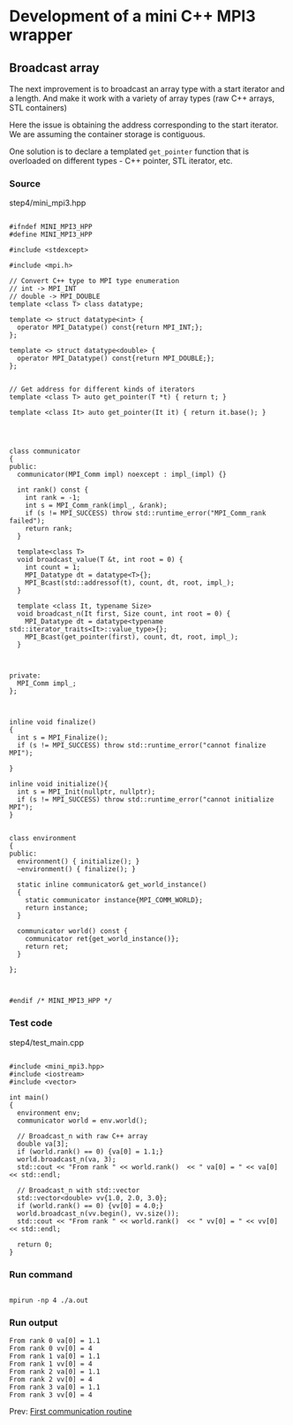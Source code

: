 # Development of a mini C++ MPI3 wrapper
## Broadcast array


The next improvement is to broadcast an array type with a start iterator and a length.
And make it work with a variety of array types (raw C++ arrays, STL containers)

Here the issue is obtaining the address corresponding to the start iterator.
We are assuming the container storage is contiguous.

One solution is to declare a templated `get_pointer` function
that is overloaded on different types - C++ pointer, STL iterator, etc.

### Source
step4/mini_mpi3.hpp
```

#ifndef MINI_MPI3_HPP
#define MINI_MPI3_HPP

#include <stdexcept>

#include <mpi.h>

// Convert C++ type to MPI type enumeration
// int -> MPI_INT
// double -> MPI_DOUBLE
template <class T> class datatype;

template <> struct datatype<int> {
  operator MPI_Datatype() const{return MPI_INT;};
};

template <> struct datatype<double> {
  operator MPI_Datatype() const{return MPI_DOUBLE;};
};


// Get address for different kinds of iterators
template <class T> auto get_pointer(T *t) { return t; }

template <class It> auto get_pointer(It it) { return it.base(); }




class communicator
{
public:
  communicator(MPI_Comm impl) noexcept : impl_(impl) {}

  int rank() const {
    int rank = -1;
    int s = MPI_Comm_rank(impl_, &rank);
    if (s != MPI_SUCCESS) throw std::runtime_error("MPI_Comm_rank failed");
    return rank;
  }

  template<class T>
  void broadcast_value(T &t, int root = 0) {
    int count = 1;
    MPI_Datatype dt = datatype<T>{};
    MPI_Bcast(std::addressof(t), count, dt, root, impl_);
  }

  template <class It, typename Size>
  void broadcast_n(It first, Size count, int root = 0) {
    MPI_Datatype dt = datatype<typename std::iterator_traits<It>::value_type>{};
    MPI_Bcast(get_pointer(first), count, dt, root, impl_);
  }



private:
  MPI_Comm impl_;
};



inline void finalize()
{
  int s = MPI_Finalize();
  if (s != MPI_SUCCESS) throw std::runtime_error("cannot finalize MPI");

}

inline void initialize(){
  int s = MPI_Init(nullptr, nullptr);
  if (s != MPI_SUCCESS) throw std::runtime_error("cannot initialize MPI");
}


class environment
{
public:
  environment() { initialize(); }
  ~environment() { finalize(); }

  static inline communicator& get_world_instance()
  {
    static communicator instance{MPI_COMM_WORLD};
    return instance;
  }

  communicator world() const {
    communicator ret{get_world_instance()};
    return ret;
  }

};



#endif /* MINI_MPI3_HPP */
```

### Test code
step4/test_main.cpp
```

#include <mini_mpi3.hpp>
#include <iostream>
#include <vector>

int main()
{
  environment env;
  communicator world = env.world();

  // Broadcast_n with raw C++ array
  double va[3]; 
  if (world.rank() == 0) {va[0] = 1.1;}
  world.broadcast_n(va, 3);
  std::cout << "From rank " << world.rank()  << " va[0] = " << va[0] << std::endl;

  // Broadcast_n with std::vector
  std::vector<double> vv{1.0, 2.0, 3.0};
  if (world.rank() == 0) {vv[0] = 4.0;}
  world.broadcast_n(vv.begin(), vv.size());
  std::cout << "From rank " << world.rank()  << " vv[0] = " << vv[0] << std::endl;
  
  return 0;
}
```


### Run command
```

mpirun -np 4 ./a.out
```


### Run output 
```
From rank 0 va[0] = 1.1
From rank 0 vv[0] = 4
From rank 1 va[0] = 1.1
From rank 1 vv[0] = 4
From rank 2 va[0] = 1.1
From rank 2 vv[0] = 4
From rank 3 va[0] = 1.1
From rank 3 vv[0] = 4
```


Prev: [First communication routine](out_step3.md)
